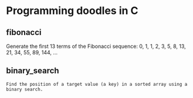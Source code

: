 # Programming doodles in C

## fibonacci
Generate the first 13 terms of the Fibonacci sequence:
    0, 1, 1, 2, 3, 5, 8, 13, 21, 34, 55, 89, 144, ...

## binary_search
    Find the position of a target value (a key) in a sorted array using a binary search.

